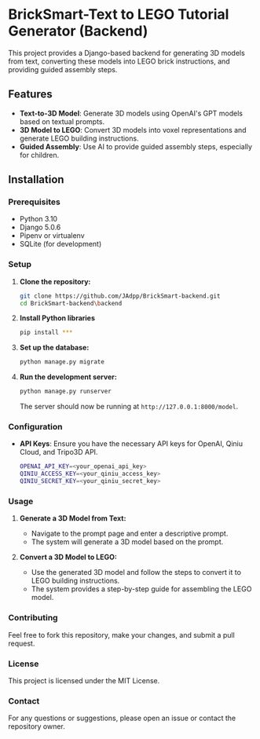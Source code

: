 # BrickSmart-Text to LEGO Tutorial Generator (Backend)

This project provides a Django-based backend for generating 3D models from text, converting these models into LEGO brick instructions, and providing guided assembly steps.

## Features

- **Text-to-3D Model**: Generate 3D models using OpenAI's GPT models based on textual prompts.
- **3D Model to LEGO**: Convert 3D models into voxel representations and generate LEGO building instructions.
- **Guided Assembly**: Use AI to provide guided assembly steps, especially for children.

## Installation

### Prerequisites

- Python 3.10
- Django 5.0.6
- Pipenv or virtualenv
- SQLite (for development)

### Setup

1. **Clone the repository:**

    ```bash
    git clone https://github.com/JAdpp/BrickSmart-backend.git
    cd BrickSmart-backend\backend
    ```

2. **Install Python libraries**
    ```bash
    pip install ***
    ```

4. **Set up the database:**

    ```bash
    python manage.py migrate
    ```

5. **Run the development server:**

    ```bash
    python manage.py runserver
    ```

    The server should now be running at `http://127.0.0.1:8000/model`.

### Configuration

- **API Keys**: Ensure you have the necessary API keys for OpenAI, Qiniu Cloud, and Tripo3D API.
    ```bash
    OPENAI_API_KEY=<your_openai_api_key>
    QINIU_ACCESS_KEY=<your_qiniu_access_key>
    QINIU_SECRET_KEY=<your_qiniu_secret_key>
    ```

### Usage

1. **Generate a 3D Model from Text:**

    - Navigate to the prompt page and enter a descriptive prompt.
    - The system will generate a 3D model based on the prompt.

2. **Convert a 3D Model to LEGO:**

    - Use the generated 3D model and follow the steps to convert it to LEGO building instructions.
    - The system provides a step-by-step guide for assembling the LEGO model.

### Contributing

Feel free to fork this repository, make your changes, and submit a pull request.

### License

This project is licensed under the MIT License.

### Contact

For any questions or suggestions, please open an issue or contact the repository owner.
